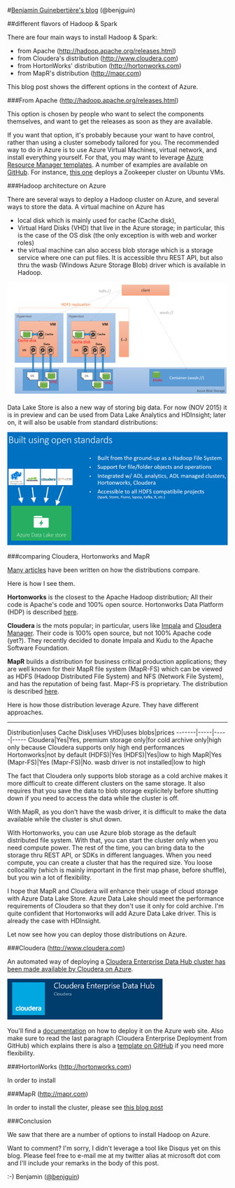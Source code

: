 #[Benjamin Guinebertière's blog](http://blog.3-4.fr) (@benjguin)

##different flavors of Hadoop & Spark

There are four main ways to install Hadoop & Spark: 
- from Apache (http://hadoop.apache.org/releases.html) 
- from Cloudera's distribution (http://www.cloudera.com)
- from HortonWorks' distribution (http://hortonworks.com)
- from MapR's distribution (http://mapr.com)

This blog post shows the different options in the context of Azure.

###From Apache (http://hadoop.apache.org/releases.html) 

This option is chosen by people who want to select the components themselves, and want to get the releases as soon as they are available.  

If you want that option, it's probably because your want to have control, rather than using a cluster somebody tailored for you. 
The recommended way to do in Azure is to use Azure Virtual Machines, virtual network, and install everything yourself.
For that, you may want to leverage [Azure Resource Manager templates](https://azure.microsoft.com/en-us/documentation/articles/resource-group-authoring-templates/). A number of examples are available on [GitHub](https://github.com/Azure/azure-quickstart-template). For instance, [this one](https://github.com/Azure/azure-quickstart-templates/tree/master/zookeeper-cluster-ubuntu-vm) deploys a Zookeeper cluster on Ubuntu VMs.

###Hadoop architecture on Azure

There are several ways to deploy a Hadoop cluster on Azure, and several ways to store the data.
A virtual machine on Azure has 
- local disk which is mainly used for cache (Cache disk), 
- Virtual Hard Disks (VHD) that live in the Azure storage; in particular, this is the case of the OS disk (the only exception is with web and worker roles)
- the virtual machine can also access blob storage which is a storage service where one can put files. It is accessible thru REST API, but also thru the wasb (Windows Azure Storage Blob) driver which is available in Hadoop.

![](img/2.png)

Data Lake Store is also a new way of storing big data. For now (NOV 2015) it is in preview and can be used from Data Lake Analytics and HDInsight; later on, it will also be usable from standard distributions:

![](img/3.png)

###comparing Cloudera, Hortonworks and MapR

[Many articles](https://www.bing.com/search?q=hortonworks+and+cloudera+and+mapr) have been written on how the distributions compare.

Here is how I see them.

**Hortonworks** is the closest to the Apache Hadoop distribution; All their code is Apache's code and 100% open source. Hortonworks Data Platform (HDP) is described [here](http://hortonworks.com/hdp/whats-new/).
 
**Cloudera** is the mots popular; in particular, users like [Impala](http://www.cloudera.com/content/www/en-us/products/apache-hadoop/impala.html) and [Cloudera Manager](http://www.cloudera.com/content/www/en-us/products/cloudera-manager.html). Their code is 100% open source, but not 100% Apache code (yet?). They recently decided to donate Impala and Kudu to the Apache Software Foundation.

**MapR** builds a distribution for business critical production applications; they are well known for their MapR file system (MapR-FS) which can be viewed as HDFS (Hadoop Distributed File System) and NFS (Network File System), and has the reputation of being fast. Mapr-FS is proprietary. The distribution is described [here](https://www.mapr.com/products/mapr-distribution-including-apache-hadoop).

Here is how those distribution leverage Azure. They have different approaches.

------
Distribution|uses Cache Disk|uses VHD|uses blobs|prices
-------|-----|-----|-----
Cloudera|Yes|Yes, premium storage only|for cold archive only|high only because Cloudera supports only high end performances
Hortonworks|not by default (HDFS)|Yes (HDFS)|Yes|low to high
MapR|Yes (Mapr-FS)|Yes (Mapr-FS)|No. wasb driver is not installed|low to high


The fact that Cloudera only supports blob storage as a cold archive makes it more difficult to create different clusters on the same storage. It also requires that you save the data to blob storage explicitely before shutting down if you need to access the data while the cluster is off.

With MapR, as you don't have the wasb driver, it is difficult to make the data available while the cluster is shut down.

With Hortonworks, you can use Azure blob storage as the default distributed file system. With that, you can start the cluster only when you need compute power. The rest of the time, you can bring data to the storage thru REST API, or SDKs in different languages. When you need compute, you can create a cluster that has the required size. You loose collocality (which is mainly important in the first map phase, before shuffle), but you win a lot of flexibility. 

I hope that MapR and Cloudera will enhance their usage of cloud storage with Azure Data Lake Store. Azure Data Lake should meet the performance requirements of Cloudera so that they don't use it only for cold archive. I'm quite confident that Hortonworks will add Azure Data Lake driver. This is already the case with HDInsight. 

Let now see how you can deploy those distributions on Azure.

###Cloudera (http://www.cloudera.com)

An automated way of deploying a [Cloudera Enterprise Data Hub cluster has been made available by Cloudera on Azure](https://azure.microsoft.com/en-us/marketplace/partners/cloudera/clouderaedhcloudera/). 

![](img/1.png)

You'll find a [documentation](https://azure.microsoft.com/en-us/blog/full-cloudera-enterprise-edh-support-on-azure/) on how to deploy it on the Azure web site. Also make sure to read the last paragraph (Cloudera Enterprise Deployment from GitHub) which explains there is also a [template on GitHub](https://github.com/Azure/azure-quickstart-templates/tree/master/cloudera-on-centos) if you need more flexibility.



###HortonWorks (http://hortonworks.com)

In order to install 

###MapR (http://mapr.com)

In order to install the cluster, please see [this blog post](/2015/12/02b/mapr-on-azure.html)

###Conclusion

We saw that there are a number of options to install Hadoop on Azure. 

Want to comment? I'm sorry, I didn't leverage a tool like Disqus yet on this blog. Please feel free to e-mail me at my twitter alias at microsoft dot com and I'll include your remarks in the body of this post. 

:-)
Benjamin ([@benjguin](http://twitter.com/@benjguin)) 